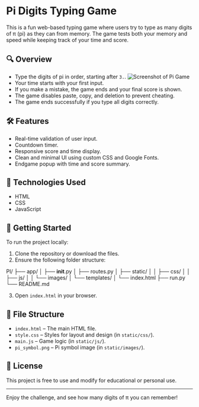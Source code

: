 # Pi Digits Typing Game

This is a fun web-based typing game where users try to type as many digits of π (pi) as they can from memory. The game tests both your memory and speed while keeping track of your time and score.

## 🔍 Overview

- Type the digits of pi in order, starting after `3.`.
![Screenshot of Pi Game](static/images/game_screenshot.png)
- Your time starts with your first input.
- If you make a mistake, the game ends and your final score is shown.
- The game disables paste, copy, and deletion to prevent cheating.
- The game ends successfully if you type all digits correctly.

## 🛠 Features

- Real-time validation of user input.
- Countdown timer.
- Responsive score and time display.
- Clean and minimal UI using custom CSS and Google Fonts.
- Endgame popup with time and score summary.

## 🧠 Technologies Used

- HTML
- CSS
- JavaScript

## 🚀 Getting Started

To run the project locally:

1. Clone the repository or download the files.
2. Ensure the following folder structure:

PI/
├── app/
│   ├── __init__.py
│   ├── routes.py
│   ├── static/
│   │   ├── css/
│   │   ├── js/
│   │   └── images/
│   └── templates/
│       └── index.html
├── run.py
└── README.md

3. Open `index.html` in your browser.

## 📂 File Structure

- `index.html` – The main HTML file.
- `style.css` – Styles for layout and design (in `static/css/`).
- `main.js` – Game logic (in `static/js/`).
- `pi_symbol.png` – Pi symbol image (in `static/images/`).

## 📜 License

This project is free to use and modify for educational or personal use.

---

Enjoy the challenge, and see how many digits of π you can remember!